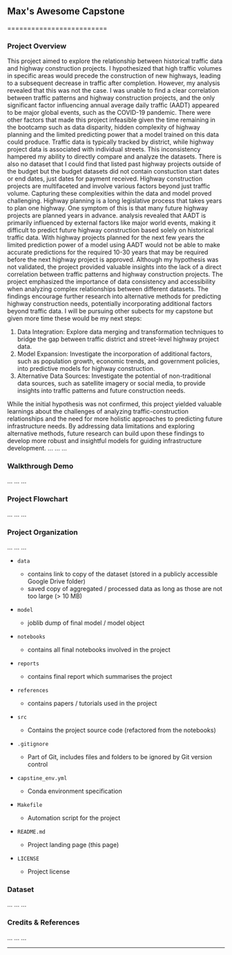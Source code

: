 ## Max's Awesome Capstone
=========================

### Project Overview  
This project aimed to explore the relationship between historical traffic data and highway construction projects. I hypothesized that high traffic volumes in specific areas would precede the construction of new highways, leading to a subsequent decrease in traffic after completion. However, my analysis revealed that this was not the case. I was unable to find a clear correlation between traffic patterns and highway construction projects, and the only significant factor influencing annual average daily traffic (AADT) appeared to be major global events, such as the COVID-19 pandemic. There were other factors that made this project infeasible given the time remaining in the bootcamp such as data disparity, hidden complexity of highway planning and the limited predicting power that a model trained on this data could produce.   Traffic data is typically tracked by district, while highway project data is associated with individual streets. This inconsistency hampered my ability to directly compare and analyze the datasets. There is also no dataset that I could find that listed past highway projects outside of the budget but the budget datasets did not contain constuction start dates or end dates, just dates for payment received. Highway construction projects are multifaceted and involve various factors beyond just traffic volume. Capturing these complexities within the data and model proved challenging. Highway planning is a long legislative process that takes years to plan one highway. One symptom of this is that many future highway projects are planned years in advance. analysis revealed that AADT is primarily influenced by external factors like major world events, making it difficult to predict future highway construction based solely on historical traffic data. With highway projects planned for the next few years the limited prediction power of a model using AADT would not be able to make accurate predictions for the required 10-30 years that may be required before the next highway project is approved. Although my hypothesis was not validated, the project provided valuable insights into the lack of a direct correlation between traffic patterns and highway construction projects. The project emphasized the importance of data consistency and accessibility when analyzing complex relationships between different datasets. The findings encourage further research into alternative methods for predicting highway construction needs, potentially incorporating additional factors beyond traffic data. I will be pursuing other subects for my capstone but given more time these would be my next steps: 
1. Data Integration: Explore data merging and transformation techniques to bridge the gap between traffic district and street-level highway project data.
2. Model Expansion: Investigate the incorporation of additional factors, such as population growth, economic trends, and government policies, into predictive models for highway construction.
3. Alternative Data Sources: Investigate the potential of non-traditional data sources, such as satellite imagery or social media, to provide insights into traffic patterns and future construction needs.

While the initial hypothesis was not confirmed, this project yielded valuable learnings about the challenges of analyzing traffic-construction relationships and the need for more holistic approaches to predicting future infrastructure needs. By addressing data limitations and exploring alternative methods, future research can build upon these findings to develop more robust and insightful models for guiding infrastructure development.
... 
...
...

### Walkthrough Demo

...
...
...

### Project Flowchart

...
...
...

### Project Organization

...
...
...

* `data` 
    - contains link to copy of the dataset (stored in a publicly accessible Google Drive folder)
    - saved copy of aggregated / processed data as long as those are not too large (> 10 MB)

* `model`
    - joblib dump of final model / model object

* `notebooks`
    - contains all final notebooks involved in the project

* `reports`
    - contains final report which summarises the project

* `references`
    - contains papers / tutorials used in the project

* `src`
    - Contains the project source code (refactored from the notebooks)

* `.gitignore`
    - Part of Git, includes files and folders to be ignored by Git version control

* `capstine_env.yml`
    - Conda environment specification

* `Makefile`
    - Automation script for the project

* `README.md`
    - Project landing page (this page)

* `LICENSE`
    - Project license

### Dataset

...
...
...

### Credits & References

...
...
...

--------
